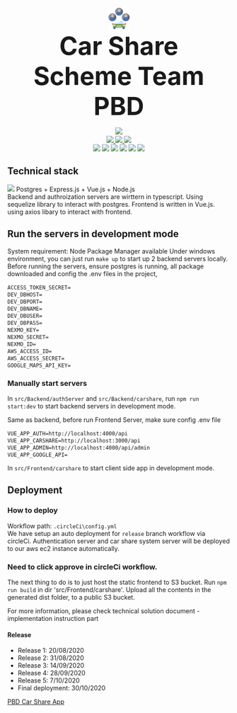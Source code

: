<p align="center">
    <a> <img src='https://github.com/UoooBarry/CarShareScheme/blob/master/src/Frontend/carshare/public/img/brand.png' />  </a>
    <br>
    <b style="font-size:56px; font-weight:bold;">Car Share Scheme Team PBD</b>
</p>
<p align="center">
    <a> <img src='https://circleci.com/gh/UoooBarry/CarShareScheme.svg?style=svg&circle-token=00e3ee925caf65e6a13475f4adf60e2c6d2585eb' />  </a>
    <br>
    <a href='https://github.com/UoooBarry'> <img src='https://img.shields.io/badge/Contributor-UoooBarry-brightgreen' /> </a>
    <a href='https://github.com/noobfromvn99'> <img src='https://img.shields.io/badge/Contributor-noobfromvn99-brightgreen' /> </a>
    <a href='https://github.com/Simon12038057639'> <img src='https://img.shields.io/badge/Contributor-Simon-brightgreen' /> </a>
    <br>
     <a> <img src='https://img.shields.io/badge/Language-TypeScript-blue' /> </a>
    <a> <img src='https://img.shields.io/badge/Language-Javascript-yellow' /> </a>
     <a> <img src='https://img.shields.io/badge/Database-Postgresql-lightblue' /> </a>
     <a> <img src='https://img.shields.io/badge/Runtime-Node.Js-green' /> </a>
     <a> <img src='https://img.shields.io/badge/Framework-Express.Js-lightgrey' /> </a>
     <a> <img src='https://img.shields.io/badge/Framework-Vue.Js-brightgreen' /> </a>
</p>

## Technical stack
<img src='https://www.vippng.com/png/full/346-3469803_pevn-vue-js-node-js.png' />  
Postgres + Express.js + Vue.js + Node.js<br>
Backend and authroization servers are wirttern in typescript. Using sequelize library to interact with postgres. Frontend is written in Vue.js. using axios libary to interact with frontend.

## Run the servers in development mode
System requirement: Node Package Manager available
Under windows environment, you can just run `make up` to start up 2 backend servers locally.<br>
Before running the servers, ensure postgres is running, all package downloaded and config the .env files in the project, 
```
ACCESS_TOKEN_SECRET=
DEV_DBHOST=
DEV_DBPORT=
DEV_DBNAME=
DEV_DBUSER=
DEV_DBPASS=
NEXMO_KEY=
NEXMO_SECRET=
NEXMO_ID=
AWS_ACCESS_ID=
AWS_ACCESS_SECRET=
GOOGLE_MAPS_API_KEY=
``` 

### Manually start servers

In `src/Backend/authServer` and `src/Backend/carshare`, run `npm run start:dev` to start backend servers in development mode.

Same as backend, before run Frontend Server, make sure config .env file
```
VUE_APP_AUTH=http://localhost:4000/api
VUE_APP_CARSHARE=http://localhost:3000/api
VUE_APP_ADMIN=http://localhost:4000/api/admin
VUE_APP_GOOGLE_API=
```
In `src/Frontend/carshare` to start client side app in development mode.

## Deployment
### How to deploy
Workflow path: `.circleCi\config.yml`<br>
We have setup an auto deployment for  `release` branch workflow via circleCi. Authentication server and car share system server will be deployed to our aws ec2 instance automatically. <h3>Need to click approve in circleCi workflow.</h3>
The next thing to do is to just host the static frontend to S3 bucket. Run `npm run build` in dir 'src/Frontend/carshare'. Upload all the contents in the generated dist folder, to a public S3 bucket.

For more information, please check technical solution document - implementation instruction part

#### Release
* Release 1: 20/08/2020
* Release 2: 31/08/2020
* Release 3: 14/09/2020
* Release 4: 28/09/2020
* Release 5: 7/10/2020
* Final deployment: 30/10/2020

[PBD Car Share App](https://carshare.uooobarry.com)
